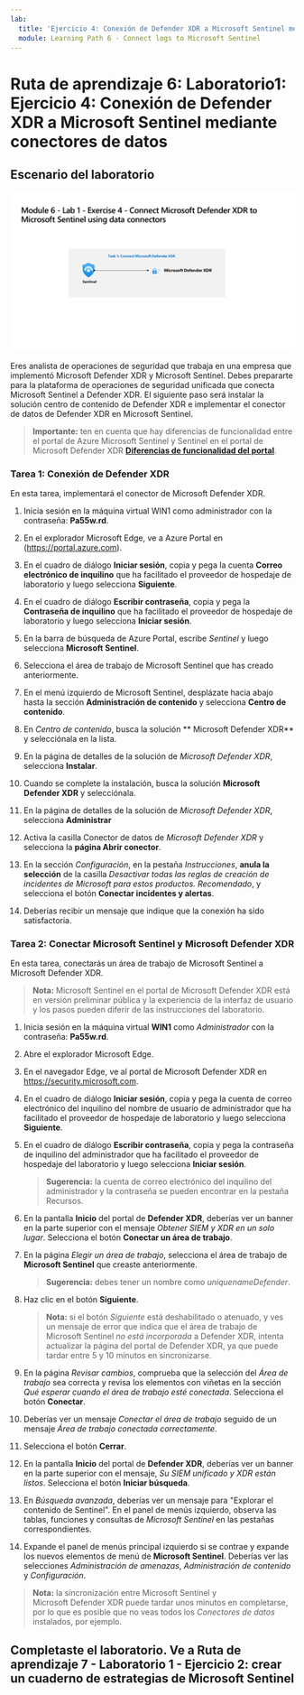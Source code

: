 ```yaml
---
lab:
  title: 'Ejercicio 4: Conexión de Defender XDR a Microsoft Sentinel mediante conectores de datos'
  module: Learning Path 6 - Connect logs to Microsoft Sentinel
---
```


# Ruta de aprendizaje 6: Laboratorio1: Ejercicio 4: Conexión de Defender XDR a Microsoft Sentinel mediante conectores de datos

## Escenario del laboratorio

![Introducción al laboratorio.](../Media/SC-200-Lab_Diagrams_Mod6_L1_Ex4.png)

Eres analista de operaciones de seguridad que trabaja en una empresa que implementó Microsoft Defender XDR y Microsoft Sentinel. Debes prepararte para la plataforma de operaciones de seguridad unificada que conecta Microsoft Sentinel a Defender XDR. El siguiente paso será instalar la solución centro de contenido de Defender XDR e implementar el conector de datos de Defender XDR en Microsoft Sentinel.

>**Importante:** ten en cuenta que hay diferencias de funcionalidad entre el portal de Azure Microsoft Sentinel y Sentinel en el portal de Microsoft Defender XDR **[Diferencias de funcionalidad del portal](https://learn.microsoft.com/azure/sentinel/microsoft-sentinel-defender-portal#capability-differences-between-portals)**.

### Tarea 1: Conexión de Defender XDR

En esta tarea, implementará el conector de Microsoft Defender XDR.

1. Inicia sesión en la máquina virtual WIN1 como administrador con la contraseña: **Pa55w.rd**.  

1. En el explorador Microsoft Edge, ve a Azure Portal en (<https://portal.azure.com>).

1. En el cuadro de diálogo **Iniciar sesión**, copia y pega la cuenta **Correo electrónico de inquilino** que ha facilitado el proveedor de hospedaje de laboratorio y luego selecciona **Siguiente**.

1. En el cuadro de diálogo **Escribir contraseña**, copia y pega la **Contraseña de inquilino** que ha facilitado el proveedor de hospedaje de laboratorio y luego selecciona **Iniciar sesión**.

1. En la barra de búsqueda de Azure Portal, escribe *Sentinel* y luego selecciona **Microsoft Sentinel**.

1. Selecciona el área de trabajo de Microsoft Sentinel que has creado anteriormente.

1. En el menú izquierdo de Microsoft Sentinel, desplázate hacia abajo hasta la sección **Administración de contenido** y selecciona **Centro de contenido**.

1. En *Centro de contenido*, busca la solución ** Microsoft Defender XDR** y selecciónala en la lista.

1. En la página de detalles de la solución de *Microsoft Defender XDR*, selecciona **Instalar**.

1. Cuando se complete la instalación, busca la solución **Microsoft Defender XDR** y selecciónala.

1. En la página de detalles de la solución de *Microsoft Defender XDR*, selecciona **Administrar**

1. Activa la casilla Conector de datos de *Microsoft Defender XDR* y selecciona la **página Abrir conector**.

1. En la sección *Configuración*, en la pestaña *Instrucciones*, **anula la selección** de la casilla *Desactivar todas las reglas de creación de incidentes de Microsoft para estos productos. Recomendado*, y selecciona el botón **Conectar incidentes y alertas**.

1. Deberías recibir un mensaje que indique que la conexión ha sido satisfactoria.

### Tarea 2: Conectar Microsoft Sentinel y Microsoft Defender XDR

En esta tarea, conectarás un área de trabajo de Microsoft Sentinel a Microsoft Defender XDR.

>**Nota:** Microsoft Sentinel en el portal de Microsoft Defender XDR está en versión preliminar pública y la experiencia de la interfaz de usuario y los pasos pueden diferir de las instrucciones del laboratorio.

1. Inicia sesión en la máquina virtual **WIN1** como *Administrador* con la contraseña: **Pa55w.rd**.  

1. Abre el explorador Microsoft Edge.

1. En el navegador Edge, ve al portal de Microsoft Defender XDR en <https://security.microsoft.com>.

1. En el cuadro de diálogo **Iniciar sesión**, copia y pega la cuenta de correo electrónico del inquilino del nombre de usuario de administrador que ha facilitado el proveedor de hospedaje de laboratorio y luego selecciona **Siguiente**.

1. En el cuadro de diálogo **Escribir contraseña**, copia y pega la contraseña de inquilino del administrador que ha facilitado el proveedor de hospedaje del laboratorio y luego selecciona **Iniciar sesión**.

    >**Sugerencia:** la cuenta de correo electrónico del inquilino del administrador y la contraseña se pueden encontrar en la pestaña Recursos.

1. En la pantalla **Inicio** del portal de **Defender XDR**, deberías ver un banner en la parte superior con el mensaje *Obtener SIEM y XDR en un solo lugar*. Selecciona el botón **Conectar un área de trabajo**.

1. En la página *Elegir un área de trabajo*, selecciona el área de trabajo de **Microsoft Sentinel** que creaste anteriormente.

    >**Sugerencia:** debes tener un nombre como *uniquenameDefender*.

1. Haz clic en el botón **Siguiente**.

    >**Nota:** si el botón *Siguiente* está deshabilitado o atenuado, y ves un mensaje de error que indica que el área de trabajo de Microsoft Sentinel *no está incorporada* a Defender XDR, intenta actualizar la página del portal de Defender XDR, ya que puede tardar entre 5 y 10 minutos en sincronizarse.

1. En la página *Revisar cambios*, comprueba que la selección del *Área de trabajo* sea correcta y revisa los elementos con viñetas en la sección *Qué esperar cuando el área de trabajo esté conectada*. Selecciona el botón **Conectar**.

1. Deberías ver un mensaje *Conectar el área de trabajo* seguido de un mensaje *Área de trabajo conectada correctamente*.

1. Selecciona el botón **Cerrar**.

1. En la pantalla **Inicio** del portal de **Defender XDR**, deberías ver un banner en la parte superior con el mensaje, *Su SIEM unificado y XDR están listos*. Selecciona el botón **Iniciar búsqueda**.

1. En *Búsqueda avanzada*, deberías ver un mensaje para "Explorar el contenido de Sentinel". En el panel de menús izquierdo, observa las tablas, funciones y consultas de *Microsoft Sentinel* en las pestañas correspondientes.

1. Expande el panel de menús principal izquierdo si se contrae y expande los nuevos elementos de menú de **Microsoft Sentinel**. Deberías ver las selecciones *Administración de amenazas*, *Administración de contenido* y *Configuración*.

 >**Nota:** la sincronización entre Microsoft Sentinel y Microsoft Defender XDR puede tardar unos minutos en completarse, por lo que es posible que no veas todos los *Conectores de datos* instalados, por ejemplo.

## Completaste el laboratorio. Ve a Ruta de aprendizaje 7 - Laboratorio 1 - Ejercicio 2: crear un cuaderno de estrategias de Microsoft Sentinel
